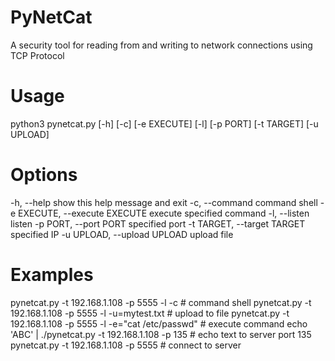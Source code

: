 # PyNetCat
A security tool for reading from and writing to network connections using TCP Protocol

# Usage
python3 pynetcat.py [-h] [-c] [-e EXECUTE] [-l] [-p PORT] [-t TARGET] [-u UPLOAD]

# Options
  -h, --help            show this help message and exit
  -c, --command         command shell
  -e EXECUTE, --execute EXECUTE
                        execute specified command
  -l, --listen          listen
  -p PORT, --port PORT  specified port
  -t TARGET, --target TARGET
                        specified IP
  -u UPLOAD, --upload UPLOAD
                        upload file

# Examples
pynetcat.py -t 192.168.1.108 -p 5555 -l -c # command shell
pynetcat.py -t 192.168.1.108 -p 5555 -l -u=mytest.txt # upload to file
pynetcat.py -t 192.168.1.108 -p 5555 -l -e="cat /etc/passwd" # execute command
echo 'ABC' | ./pynetcat.py -t 192.168.1.108 -p 135 # echo text to server port 135
pynetcat.py -t 192.168.1.108 -p 5555 # connect to server
